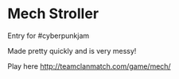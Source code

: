 Mech Stroller
============

Entry for #cyberpunkjam

Made pretty quickly and is very messy! 


Play here http://teamclanmatch.com/game/mech/
